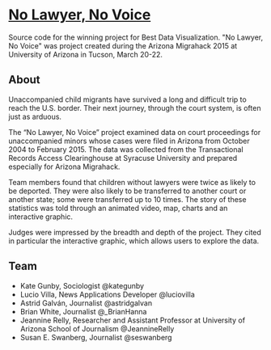 # [No Lawyer, No Voice](http://bit.ly/cactuskings)

Source code for the winning project for Best Data Visualization. "No Lawyer, No Voice" was project created during the Arizona Migrahack 2015 at University of Arizona in Tucson, March 20-22.

## About

Unaccompanied child migrants have survived a long and difficult trip to reach the U.S. border. Their next journey, through the court system, is often just as arduous.

The “No Lawyer, No Voice” project examined data on court proceedings for unaccompanied minors whose cases were filed in Arizona from October 2004 to February 2015. The data was collected from the Transactional Records Access Clearinghouse at Syracuse University and prepared especially for Arizona Migrahack.

Team members found that children without lawyers were twice as likely to be deported. They were also likely to be transferred to another court or another state; some were transferred up to 10 times. The story of these statistics was told through an animated video, map, charts and an interactive graphic.

Judges were impressed by the breadth and depth of the project. They cited in particular the interactive graphic, which allows users to explore the data.

## Team

* Kate Gunby, Sociologist @kategunby
* Lucio Villa, News Applications Developer @luciovilla
* Astrid Galván, Journalist @astridgalvan
* Brian White, Journalist @_BrianHanna
* Jeannine Relly, Researcher and Assistant Professor at University of Arizona School of Journalism @JeannineRelly
* Susan E. Swanberg, Journalist @seswanberg
